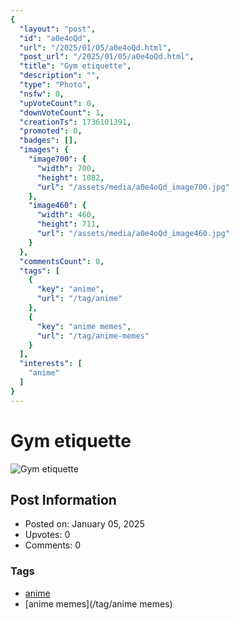```yaml
---
{
  "layout": "post",
  "id": "a0e4oQd",
  "url": "/2025/01/05/a0e4oQd.html",
  "post_url": "/2025/01/05/a0e4oQd.html",
  "title": "Gym etiquette",
  "description": "",
  "type": "Photo",
  "nsfw": 0,
  "upVoteCount": 0,
  "downVoteCount": 1,
  "creationTs": 1736101391,
  "promoted": 0,
  "badges": [],
  "images": {
    "image700": {
      "width": 700,
      "height": 1082,
      "url": "/assets/media/a0e4oQd_image700.jpg"
    },
    "image460": {
      "width": 460,
      "height": 711,
      "url": "/assets/media/a0e4oQd_image460.jpg"
    }
  },
  "commentsCount": 0,
  "tags": [
    {
      "key": "anime",
      "url": "/tag/anime"
    },
    {
      "key": "anime memes",
      "url": "/tag/anime-memes"
    }
  ],
  "interests": [
    "anime"
  ]
}
---
```


# Gym etiquette

![Gym etiquette](/assets/media/a0e4oQd_image700.jpg)

## Post Information

- Posted on: January 05, 2025
- Upvotes: 0
- Comments: 0

### Tags

- [anime](/tag/anime)
- [anime memes](/tag/anime memes)
